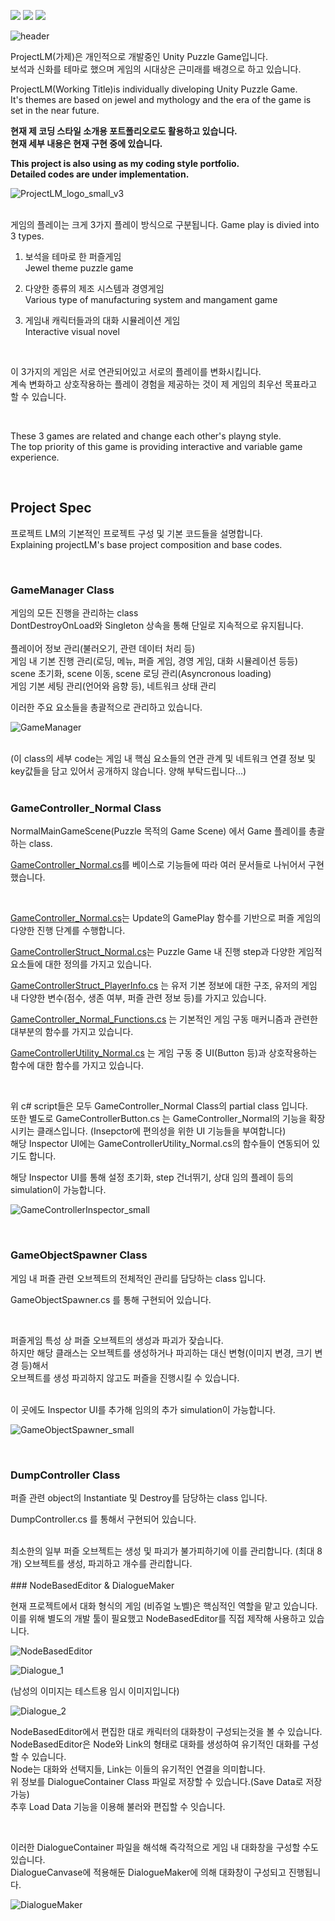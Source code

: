 <img src="https://img.shields.io/badge/Unity-FFFFFF?style=flat-square&logo=unity&logoColor=black"/> <img src="https://img.shields.io/badge/CSharp-239120?style=flat-square&logo=CSharp&logoColor=black"/> <img src="https://img.shields.io/badge/WebRTC-333333?style=flat-square&logo=WebRTC&logoColor=white"/>

![header](https://capsule-render.vercel.app/api?type=waving&color=timeGradient&text=Project%20LM&animation=twinkling&fontSize=60&fontAlignY=40&fontAlign=70&height=200)

ProjectLM(가제)은 개인적으로 개발중인 Unity Puzzle Game입니다.  
보석과 신화를 테마로 했으며 게임의 시대상은 근미래를 배경으로 하고 있습니다.  


ProjectLM(Working Title)is individually diveloping Unity Puzzle Game.  
It's themes are based on jewel and mythology and the era of the game is set in the near future.  


**현재 제 코딩 스타일 소개용 포트폴리오로도 활용하고 있습니다.**  
**현재 세부 내용은 현재 구현 중에 있습니다.**  

**This project is also using as my coding style portfolio.**  
**Detailed codes are under implementation.**  

![ProjectLM_logo_small_v3](https://github.com/Jung-Eric/ProjectLM/assets/56705742/d5324b1b-e572-4fdc-87e2-39f5a64d5047)

</br>
게임의 플레이는 크게 3가지 플레이 방식으로 구분됩니다.  
Game play is divied into 3 types.  
</br>  
  
  1. 보석을 테마로 한 퍼즐게임
     </br>
     Jewel theme puzzle game  

  2. 다양한 종류의 제조 시스템과 경영게임
     </br>
     Various type of manufacturing system and mangament game  

  3. 게임내 캐릭터들과의 대화 시뮬레이션 게임
     </br>
     Interactive visual novel  

</br>

  이 3가지의 게임은 서로 연관되어있고 서로의 플레이를 변화시킵니다.  
  계속 변화하고 상호작용하는 플레이 경험을 제공하는 것이 제 게임의 최우선 목표라고 할 수 있습니다.

</br>

  These 3 games are related and change each other's playng style.  
  The top priority of this game is providing interactive and variable game experience.  

</br>

## Project Spec

프로젝트 LM의 기본적인 프로젝트 구성 및 기본 코드들을 설명합니다.  
Explaining projectLM's base project composition and base codes.

</br>

### GameManager Class

게임의 모든 진행을 관리하는 class  
DontDestroyOnLoad와 Singleton 상속을 통해 단일로 지속적으로 유지됩니다.  
</br>
플레이어 정보 관리(불러오기, 관련 데이터 처리 등)  
게임 내 기본 진행 관리(로딩, 메뉴, 퍼즐 게임, 경영 게임, 대화 시뮬레이션 등등)  
scene 초기화, scene 이동, scene 로딩 관리(Asyncronous loading)  
게임 기본 세팅 관리(언어와 음향 등), 네트워크 상태 관리
</br>

이러한 주요 요소들을 총괄적으로 관리하고 있습니다.

![GameManager](https://github.com/Jung-Eric/ProjectLM/assets/56705742/4807975c-f094-4045-8b4e-3bfbae722f8a)

</br>
(이 class의 세부 code는 게임 내 핵심 요소들의 연관 관계 및 네트워크 연결 정보 및 key값들을 담고 있어서 공개하지 않습니다. 양해 부탁드립니다...)

</br>
</br>

### GameController_Normal Class

NormalMainGameScene(Puzzle 목적의 Game Scene) 에서 Game 플레이를 총괄하는 class.  

[GameController_Normal.cs](https://github.com/Jung-Eric/ProjectLM/blob/master/GameControllerScripts/GameController_Normal.cs)를 베이스로 기능들에 따라 여러 문서들로 나뉘어서 구현했습니다.  

</br>

[GameController_Normal.cs](https://github.com/Jung-Eric/ProjectLM/blob/master/GameControllerScripts/GameController_Normal.cs)는 Update의 GamePlay 함수를 기반으로 퍼즐 게임의 다양한 진행 단계를 수행합니다.  

[GameControllerStruct_Normal.cs](https://github.com/Jung-Eric/ProjectLM/blob/master/GameControllerScripts/GameControllerStruct_Normal.cs)는 Puzzle Game 내 진행 step과 다양한 게임적 요소들에 대한 정의를 가지고 있습니다.  

[GameControllerStruct_PlayerInfo.cs](https://github.com/Jung-Eric/ProjectLM/blob/master/GameControllerScripts/GameControllerStruct_PlayerInfo.cs) 는 유저 기본 정보에 대한 구조, 유저의 게임 내 다양한 변수(점수, 생존 여부, 퍼즐 관련 정보 등)를 가지고 있습니다.  

[GameController_Normal_Functions.cs](https://github.com/Jung-Eric/ProjectLM/blob/master/GameControllerScripts/GameController_Normal_Functions.cs) 는 기본적인 게임 구동 매커니즘과 관련한 대부분의 함수를 가지고 있습니다.  

[GameControllerUtility_Normal.cs](https://github.com/Jung-Eric/ProjectLM/blob/master/GameControllerScripts/GameControllerUtility_Normal.cs) 는 게임 구동 중 UI(Button 등)과 상호작용하는 함수에 대한 함수를 가지고 있습니다.  



</br>

위 c# script들은 모두 GameController_Normal Class의 partial class 입니다.  
또한 별도로 GameControllerButton.cs 는 GameController_Normal의 기능을 확장시키는 클래스입니다.
(Insepctor에 편의성을 위한 UI 기능들을 부여합니다)  
해당 Inspector UI에는 GameControllerUtility_Normal.cs의 함수들이 연동되어 있기도 합니다.

해당 Inspector UI를 통해 설정 초기화, step 건너뛰기, 상대 임의 플레이 등의 simulation이 가능합니다.

![GameControllerInspector_small](https://github.com/Jung-Eric/ProjectLM/assets/56705742/f1dee5b1-0a10-4db8-b74b-51f2fda3cf9d)

</br>

### GameObjectSpawner Class

게임 내 퍼즐 관련 오브젝트의 전체적인 관리를 담당하는 class 입니다.  

GameObjectSpawner.cs 를 통해 구현되어 있습니다.  

</br>

퍼즐게임 특성 상 퍼즐 오브젝트의 생성과 파괴가 잦습니다.  
하지만 해당 클래스는 오브젝트를 생성하거나 파괴하는 대신 변형(이미지 변경, 크기 변경 등)해서  
오브젝트를 생성 파괴하지 않고도 퍼즐을 진행시킬 수 있습니다.  

</br>
이 곳에도 Inspector UI를 추가해 임의의 추가 simulation이 가능합니다.

![GameObjectSpawner_small](https://github.com/Jung-Eric/ProjectLM/assets/56705742/39321442-c5f8-4981-bd55-1fc21ffff7b7)

</br>

### DumpController Class

퍼즐 관련 object의 Instantiate 및 Destroy를 담당하는 class 입니다.  

DumpController.cs 를 통해서 구현되어 있습니다.  

</br>
최소한의 일부 퍼즐 오브젝트는 생성 및 파괴가 불가피하기에 이를 관리합니다. (최대 8개)  
오브젝트를 생성, 파괴하고 개수를 관리합니다.  

</br>
</br>
### NodeBasedEditor & DialogueMaker

현재 프로젝트에서 대화 형식의 게임 (비쥬얼 노벨)은 핵심적인 역할을 맡고 있습니다.  
이를 위해 별도의 개발 툴이 필요했고 NodeBasedEditor를 직접 제작해 사용하고 있습니다.  


![NodeBasedEditor](https://github.com/Jung-Eric/ProjectLM/assets/56705742/21b37578-da61-4251-8add-864b73070a77)

![Dialogue_1](https://github.com/Jung-Eric/ProjectLM/assets/56705742/97a9abd4-697b-4a45-bf81-d28be2ad0408)  

(남성의 이미지는 테스트용 임시 이미지입니다)

![Dialogue_2](https://github.com/Jung-Eric/ProjectLM/assets/56705742/e22900f9-b7be-4549-8671-d796668e1bc6)


NodeBasedEditor에서 편집한 대로 캐릭터의 대화창이 구성되는것을 볼 수 있습니다.  
NodeBasedEditor은 Node와 Link의 형태로 대화를 생성하여 유기적인 대화를 구성할 수 있습니다.  
Node는 대화와 선택지들, Link는 이들의 유기적인 연결을 의미합니다.  
위 정보를 DialogueContainer Class 파일로 저장할 수 있습니다.(Save Data로 저장 가능)  
추후 Load Data 기능을 이용해 불러와 편집할 수 잇습니다.  

</br>

이러한 DialogueContainer 파일을 해석해 즉각적으로 게임 내 대화창을 구성할 수도 있습니다.  
DialogueCanvase에 적용해둔 DialogueMaker에 의해 대화창이 구성되고 진행됩니다.  

![DialogueMaker](https://github.com/Jung-Eric/ProjectLM/assets/56705742/97488804-6797-4d63-90b6-e2b94e491599)

</br>



